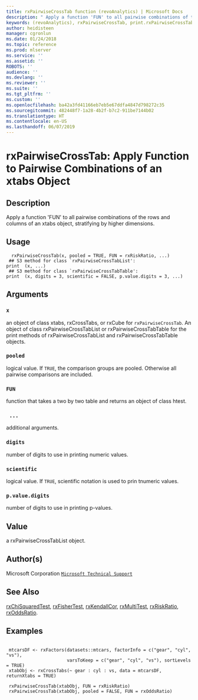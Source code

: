 ```yaml
---
title: rxPairwiseCrossTab function (revoAnalytics) | Microsoft Docs
description: " Apply a function 'FUN' to all pairwise combinations of the rows and columns of an xtabs object,  stratifying by higher dimensions. "
keywords: (revoAnalytics), rxPairwiseCrossTab, print.rxPairwiseCrossTabList, print.rxPairwiseCrossTabTable, htest
author: heidisteen
manager: cgronlun
ms.date: 01/24/2018
ms.topic: reference
ms.prod: mlserver
ms.service: ''
ms.assetid: ''
ROBOTS: ''
audience: ''
ms.devlang: ''
ms.reviewer: ''
ms.suite: ''
ms.tgt_pltfrm: ''
ms.custom: ''
ms.openlocfilehash: ba42a3fd41166eb7eb5e67ddfa4847d798272c35
ms.sourcegitcommit: 482448f7-1a28-4b2f-b7c2-911be7144b02
ms.translationtype: HT
ms.contentlocale: en-US
ms.lasthandoff: 06/07/2019
---
```

 # <a name="rxpairwisecrosstab--apply-function-to-pairwise-combinations-of-an-xtabs-object"></a>rxPairwiseCrossTab:  Apply Function to Pairwise Combinations of an xtabs Object 

 ## <a name="description"></a>Description

Apply a function 'FUN' to all pairwise combinations of the rows and columns of an xtabs object, stratifying by higher dimensions.



 ## <a name="usage"></a>Usage

```   
  rxPairwiseCrossTab(x, pooled = TRUE, FUN = rxRiskRatio, ...)
 ## S3 method for class `rxPairwiseCrossTabList':
print  (x, ...)
 ## S3 method for class `rxPairwiseCrossTabTable':
print  (x, digits = 3, scientific = FALSE, p.value.digits = 3, ...)

```


 ## <a name="arguments"></a>Arguments




 ### `x`
 an object of class xtabs, rxCrossTabs, or rxCube for `rxPairwiseCrossTab`. An object of class rxPairwiseCrossTabList or rxPairwiseCrossTabTable for the print methods of rxPairwiseCrossTabList and rxPairwiseCrossTabTable objects. 



 ### `pooled`
 logical value. If `TRUE`, the comparison groups are pooled.  Otherwise all pairwise comparisons are included. 



 ### `FUN`
 function that takes a two by two table and returns an object of class htest. 



 ### ` ...`
 additional arguments. 



 ### `digits`
 number of digits to use in printing numeric values. 



 ### `scientific`
 logical value. If `TRUE`, scientific notation is used to prin tnumeric values. 



 ### `p.value.digits`
 number of digits to use in printing p-values. 




 ## <a name="value"></a>Value
 a rxPairwiseCrossTabList object. 

 ## <a name="authors"></a>Author(s)
 Microsoft Corporation [`Microsoft Technical Support`](https://go.microsoft.com/fwlink/?LinkID=698556&clcid=0x409)



 ## <a name="see-also"></a>See Also

[rxChiSquaredTest](rxChiSquaredTest.md), [rxFisherTest](rxChiSquaredTest.md), [rxKendallCor](rxChiSquaredTest.md), [rxMultiTest](rxMultiTest.md), [rxRiskRatio](rxRiskRatio.md), [rxOddsRatio](rxRiskRatio.md).


 ## <a name="examples"></a>Examples

 ```

  mtcarsDF <- rxFactors(datasets::mtcars, factorInfo = c("gear", "cyl", "vs"), 
                        varsToKeep = c("gear", "cyl", "vs"), sortLevels = TRUE)
  xtabObj <- rxCrossTabs(~ gear : cyl : vs, data = mtcarsDF, returnXtabs = TRUE)

  rxPairwiseCrossTab(xtabObj, FUN = rxRiskRatio)
  rxPairwiseCrossTab(xtabObj, pooled = FALSE, FUN = rxOddsRatio)
```



